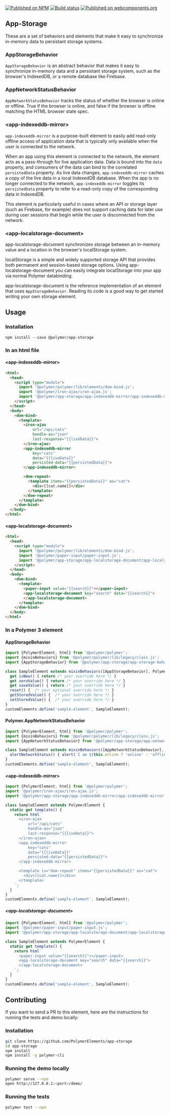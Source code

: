 [![Published on NPM](https://img.shields.io/npm/v/@polymer/app-storage.svg)](https://www.npmjs.com/package/@polymer/app-storage)
[![Build status](https://travis-ci.org/PolymerElements/app-storage.svg?branch=master)](https://travis-ci.org/PolymerElements/app-storage)
[![Published on webcomponents.org](https://img.shields.io/badge/webcomponents.org-published-blue.svg)](https://webcomponents.org/element/@polymer/app-storage)

## App-Storage

These are a set of behaviors and elements that make it easy to synchronize
in-memory data to persistant storage systems.

### AppStorageBehavior

`AppStorageBehavior` is an abstract behavior that makes it easy to
synchronize in-memory data and a persistant storage system, such as
the browser's IndexedDB, or a remote database like Firebase.

### AppNetworkStatusBehavior

`AppNetworkStatusBehavior` tracks the status of whether the browser
is online or offline. True if the browser is online, and false if the browser is
offline matching the HTML browser state spec.

### &lt;app-indexeddb-mirror&gt;

`app-indexeddb-mirror` is a purpose-built element to easily add read-only
offline access of application data that is typically only available when the
user is connected to the network.

When an app using this element is connected to the network, the element acts as
a pass-through for live application data. Data is bound into the `data`
property, and consumers of the data can bind to the correlated `persistedData`
property. As live data changes, `app-indexeddb-mirror` caches a copy of the live
data in a local IndexedDB database. When the app is no longer connected to the
network, `app-indexeddb-mirror` toggles its `persistedData` property to refer
to a read-only copy of the corresponding data in IndexedDB.

This element is particularly useful in cases where an API or storage layer (such
as Firebase, for example) does not support caching data for later use during
user sessions that begin while the user is disconnected from the network.

### &lt;app-localstorage-document&gt;

app-localstorage-document synchronizes storage between an in-memory
value and a location in the browser's localStorage system.

localStorage is a simple and widely supported storage API that provides both
permanent and session-based storage options. Using app-localstorage-document
you can easily integrate localStorage into your app via normal Polymer
databinding.

app-localstorage-document is the reference implementation of an element
that uses `AppStorageBehavior`. Reading its code is a good way to get
started writing your own storage element.

## Usage

### Installation
```
npm install --save @polymer/app-storage
```

### In an html file

#### &lt;app-indexeddb-mirror&gt;
```html
<html>
  <head>
    <script type="module">
      import '@polymer/polymer/lib/elements/dom-bind.js';
      import '@polymer/iron-ajax/iron-ajax.js';
      import '@polymer/app-storage/app-indexeddb-mirror/app-indexeddb-mirror.js';
    </script>
  </head>
  <body>
    <dom-bind>
      <template>
        <iron-ajax
            url="/api/cats"
            handle-as="json"
            last-response="{{liveData}}">
        </iron-ajax>
        <app-indexeddb-mirror
            key="cats"
            data="{{liveData}}"
            persisted-data="{{persistedData}}">
        </app-indexeddb-mirror>

        <dom-repeat>
          <template items="{{persistedData}}" as="cat">
            <div>[[cat.name]]</div>
          </template>
        </dom-repeat>
      </template>
    </dom-bind>
  </body>
</html>
```

#### &lt;app-localstorage-document&gt;
```html
<html>
  <head>
    <script type="module">
      import '@polymer/polymer/lib/elements/dom-bind.js';
      import '@polymer/paper-input/paper-input.js';
      import '@polymer/app-storage/app-localstorage-document/app-localstorage-document.js';
    </script>
  </head>
  <body>
    <dom-bind>
      <template>
        <paper-input value="{{search}}"></paper-input>
        <app-localstorage-document key="search" data="{{search}}">
        </app-localstorage-document>
      </template>
    </dom-bind>
  </body>
</html>
```

### In a Polymer 3 element

#### AppStorageBehavior
```js
import {PolymerElement, html} from '@polymer/polymer';
import {mixinBehaviors} from '@polymer/polymer/lib/legacy/class.js';
import {AppStorageBehavior} from '@polymer/app-storage/app-storage-behavior.js';

class SampleElement extends mixinBehaviors([AppStorageBehavior], PolymerElement) {
  get isNew() { return /* your override here */ }
  get zeroValue() { return /* your override here */ }
  get saveValue() { return /* your override here */ }
  reset() {  /* your optional override here */ }
  getStoredValue() {  /* your override here */ }
  setStoredValue() {  /* your override here */ }
}
customElements.define('sample-element', SampleElement);
```

#### Polymer.AppNetworkStatusBehavior
```js
import {PolymerElement, html} from '@polymer/polymer';
import {mixinBehaviors} from '@polymer/polymer/lib/legacy/class.js';
import {AppNetworkStatusBehavior} from '@polymer/app-storage/app-network-status-behavior.js';

class SampleElement extends mixinBehaviors([AppNetworkStatusBehavior], PolymerElement) {
  alertNetworkStatus() { alert(`I am ${this.online ? 'online' : 'offline'}!`) }
}
customElements.define('sample-element', SampleElement);
```

#### &lt;app-indexeddb-mirror&gt;
```js
import {PolymerElement, html} from '@polymer/polymer';
import '@polymer/iron-ajax/iron-ajax.js';
import '@polymer/app-storage/app-indexeddb-mirror/app-indexeddb-mirror.js';

class SampleElement extends PolymerElement {
  static get template() {
    return html`
      <iron-ajax
          url="/api/cats"
          handle-as="json"
          last-response="{{liveData}}">
      </iron-ajax>
      <app-indexeddb-mirror
          key="cats"
          data="{{liveData}}"
          persisted-data="{{persistedData}}">
      </app-indexeddb-mirror>

      <template is="dom-repeat" items="{{persistedData}}" as="cat">
        <div>[[cat.name]]</div>
      </template>
    `;
  }
}
customElements.define('sample-element', SampleElement);
```

##### &lt;app-localstorage-document&gt;
```js
import {PolymerElement, html} from '@polymer/polymer';
import '@polymer/paper-input/paper-input.js';
import '@polymer/app-storage/app-localstorage-document/app-localstorage-document.js';

class SampleElement extends PolymerElement {
  static get template() {
    return html`
      <paper-input value="{{search}}"></paper-input>
      <app-localstorage-document key="search" data="{{search}}">
      </app-localstorage-document>
    `;
  }
}
customElements.define('sample-element', SampleElement);
```

## Contributing
If you want to send a PR to this element, here are
the instructions for running the tests and demo locally:

### Installation
```sh
git clone https://github.com/PolymerElements/app-storage
cd app-storage
npm install
npm install -g polymer-cli
```

### Running the demo locally
```sh
polymer serve --npm
open http://127.0.0.1:<port>/demo/
```

### Running the tests
```sh
polymer test --npm
```